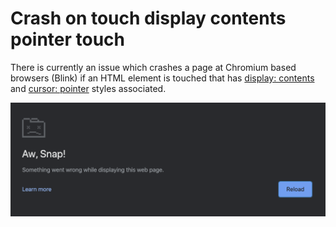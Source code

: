 # Crash on touch display contents pointer touch

There is currently an issue which crashes a page at Chromium based browsers (Blink) if an
HTML element is touched that has [display: contents](https://developer.mozilla.org/en-US/docs/Web/CSS/display) and [cursor: pointer](https://developer.mozilla.org/en-US/docs/Web/CSS/cursor) styles associated.

![Chrome Crash](assets/chrome-crash.png)
